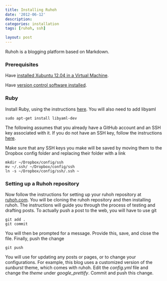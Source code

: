 ```yaml
---
title: Installing Ruhoh 
date: '2012-06-12'
description:
categories: installation
tags: [ruhoh, ssh]

layout: post
---
```


Ruhoh is a blogging platform based on Markdown.

### Prerequisites

Have [installed Xubuntu 12.04 in a Virtual Machine](/installation/installing-a-xubuntu-virtual-machine-for-developers/).

Have [version control software installed](/installation/installing-version-control-software/).

### Ruby

Install Ruby, using the instructions [here](http://lenni.info/blog/2012/05/installing-ruby-1-9-3-on-ubuntu-12-04-precise-pengolin/). You will also need to add libyaml

    sudo apt-get install libyaml-dev
    
The following assumes that you already have a GitHub account and an SSH key associated with it. If you do not have an SSH key, follow the instructions [here](http://help.github.com/linux-set-up-git/).

Make sure that any SSH keys you make will be saved by moving them to the Dropbox config folder and replacing their folder with a link

    mkdir ~/Dropbox/config/ssh
    mv ~/.ssh/ ~/Dropbox/config/ssh
    ln -s ~/Dropbox/config/ssh/.ssh ~
    
### Setting up a Ruhoh repository

Now follow the instructions for setting up your ruhoh repository at [ruhoh.com](http://www.ruhoh.com). You will be cloning the ruhoh repository and then installing ruhoh. The instructions will guide you through the process of testing and drafting posts. To actually push a post to the web, you will have to use git

    git add .
    git commit

You will then be prompted for a message. Provide this, save, and close the file. Finally, push the change

    git push

You will use for updating any posts or pages, or to change your configurations. For example, this blog uses a customized version of the *sunburst* theme, which comes with ruhoh. Edit the *config.yml* file and change the *theme* under *google_prettify*. Commit and push this change.


